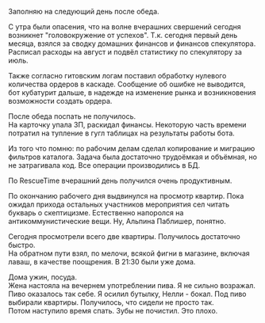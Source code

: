 Заполняю на следующий день после обеда.

С утра были опасения, что на волне вчерашних свершений сегодня возникнет "головокружение от успехов".
Т.к. сегодня первый день месяца, взялся за сводку домашних финансов и финансов спекулятора.
Расписал расходы на август и подвёл статистику по спекулятору за июль.

Также согласно гитовским логам поставил обработку нулевого количества ордеров в каскаде. Сообщение об ошибке не выводится, бот кубатурит дальше, в надежде на изменение рынка и возникновения возможности создать ордера.

После обеда поспать не получилось.  
На карточку упала ЗП, раскидал финансы.
Некоторую часть времени потратил на тупление в гугл таблицах на результаты работы бота.

Из того что помню: по рабочим делам сделал копирование и миграцию фильтров каталога. Задача была достаточно трудоёмкая и объёмная, но не затрагивала код. Все операции производились в БД.

По RescueTime вчерашний день получился очень продуктивным.

По окончанию рабочего дня выдвинулся на просмотр квартир. Пока ожидал прихода остальных участников мероприятия сел читать букварь о скептицизме. Естественно напоролся на антикоммунистические вещи. Ну, Альпина Паблишер, понятно.

Сегодня просмотрели всего две квартиры. Получилось достаточно быстро.  
На обратном пути взял, по мелочи, всякой фигни в магазине, включая лаваш, в качестве поощрения. В 21:30 были уже дома.

Дома ужин, посуда.  
Жена настояла на вечернем употреблении пива. Я не сильно возражал. Пиво оказалось так себе. Я осилил бутылку, Нелли - бокал. Под пиво выбирали квартиры. Получилось, что сидели не просто так.  
Потом наступило время спать. Зубы не почистил. Это плохо.